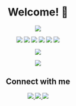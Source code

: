 <h1 align="center">Welcome! 👋</h1>

<p align="center">
  <img src="https://img.shields.io/badge/Skills-yellow?style=for-the-badge">
</p>

<p align="center">
  <img src="https://img.shields.io/badge/-JavaScript-yellow?style=flat&logo=javascript&logoColor=white">
  <img src="https://img.shields.io/badge/-TypeScript-blue?style=flat&logo=typescript&logoColor=white">
  <img src="https://img.shields.io/badge/-Node.js-green?style=flat&logo=node.js&logoColor=white">
  <img src="https://img.shields.io/badge/-Express.js-black?style=flat&logo=express&logoColor=white">
  <img src="https://img.shields.io/badge/-Python-blue?style=flat&logo=python&logoColor=white">
  <img src="https://img.shields.io/badge/-PHP-purple?style=flat&logo=php&logoColor=white">
</p>

<p align="center">
  <img src="https://img.shields.io/badge/Learning-red?style=for-the-badge">
</p>

<p align="center">
  <img src="https://img.shields.io/badge/-Redux-purple?style=flat&logo=redux&logoColor=white">
</p>

<h2 align="center">Connect with me</h2>

<p align="center">
  <a href="mailto:canbalkac3@gmail.com">
    <img src="https://img.shields.io/badge/Email-red?style=flat&logo=gmail&logoColor=white">
  </a>
  <a href="https://www.instagram.com/canbalkac">
    <img src="https://img.shields.io/badge/Instagram-purple?style=flat&logo=instagram&logoColor=white">
  </a>
  <a href="https://discord.com/users/vypero">
    <img src="https://img.shields.io/badge/Discord-7289DA?style=flat&logo=discord&logoColor=white">
  </a>
</p>
